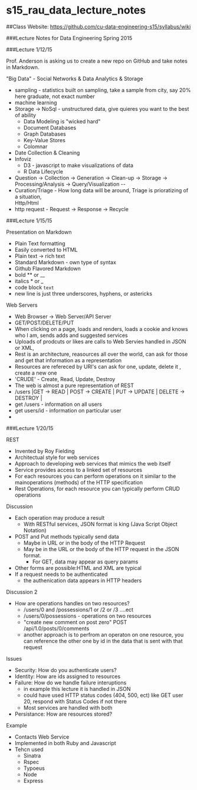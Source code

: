 # s15_rau_data_lecture_notes
##Class Website: https://github.com/cu-data-engineering-s15/syllabus/wiki

###Lecture Notes for Data Engineering Spring 2015

###Lecture 1/12/15

Prof. Anderson is asking us to create a new repo on GitHub and take notes in Markdown. 

"Big Data" - Social Networks & Data Analytics & Storage
  - sampling - statistics built on sampling, take a sample from city, say 20% here graduate, not exact number 
  - machine learning 
  - Storage -> NoSql - unstructured data, give quieres you want to the best of ability
    - Data Modeling is "wicked hard"
    - Document Databases
    - Graph Databases
    - Key-Value Stores
    - Colomnar 
  - Date Collection & Cleaning
  - Infoviz 
    - D3 - javascript to make visualizations of data 
    - R 
Data Lifecycle
  - Question -> Collection -> Generation -> Clean-up -> Storage -> Processing/Analysis -> Query/Visualization --
  - Curation/Triage - How long data will be around, Triage is prioratizing of a situation,  
Http/Html
  - http request - Request -> Response -> Recycle 

###Lecture 1/15/15

Presentation on Markdown
  - Plain Text formatting
  - Easily converted to HTML
  - Plain text -> rich text
  - Standard Markdown - own type of syntax
  - Github Flavored Markdown
  - bold ** or __
  - italics * or _
  - code block ``` text ```
  - new line is just three underscores, hyphens, or astericks 
   
Web Servers
  - Web Browser -> Web Server/API Server
  - GET/POST/DELETE/PUT
  - When clicking on a page, loads and renders, loads a cookie and knows who I am, sends adds and suggested services
  - Uploads of prodcuts or likes are calls to Web Servies handled in JSON or XML, 
  - Rest is an architecture, reasources all over the world, can ask for those and get that information as a representation
  - Resources are refereced by URI's can ask for one, update, delete it , create a new one
  - 'CRUDE' - Create, Read, Update, Destroy
  - The web is almost a pure representation of REST
  - /users |GET -> READ | POST -> CREATE | PUT -> UPDATE | DELETE -> DESTROY |  
  - get /users - information on all users
  - get users/id - information on particular user
  - 
 
###Lecture 1/20/15 

REST
 - Invented by Roy Fielding 
 - Architectual style for web services
 - Approach to developing web services that mimics the web itself
 - Service provides access to a linked set of resources
 - For each resources you can perform operations on it similar to the mainoperations (methods) of the HTTP specification
 - Rest Operations, for each resource you can typically perform CRUD operations

Discussion
  - Each operation may produce a result
    - With RESTful services, JSON format is king (Java Script Object Notation) 
  - POST and Put methods typically send data
    - Maybe in  URL or in the body of the HTTP Request
    - May be in the URL or the body of the HTTP request in the JSON format.
      - For GET, data may appear as query params
  - Other forms are possible:HTML and XML are typical
  - If a request needs to be authenticated
    - the authenication data appears in HTTP headers

Discussion 2
  - How are operations handles on two resources?
    - /users/0 and /possessions/1 or /2 or /3 ....ect
    - /users/0/possessions - operations on two resources
    - "create new comment on post zero" POST /api/1.0/posts/0/comments 
    - another approach is to perfrom an operaton on one resource, you can reference the other one by id in the data that is sent with that request

Issues
  - Security: How do you authenticate users?
  - Identity: How are ids assigned to resources
  - Failure: How do we handle failure interuptions
    - in example this lecture it is handled in JSON
    - could have used HTTP status codes (404, 500, ect) like GET user 20, respond with Status Codes if not there
    - Most services are handled with both 
  - Persistance: How are resources stored? 

Example
  - Contacts Web Service
  - Implemented in both Ruby and Javascript
  - Tehcn used
    - Sinatra
    - Rspec
    - Typoeus
    - Node
    - Express
  
